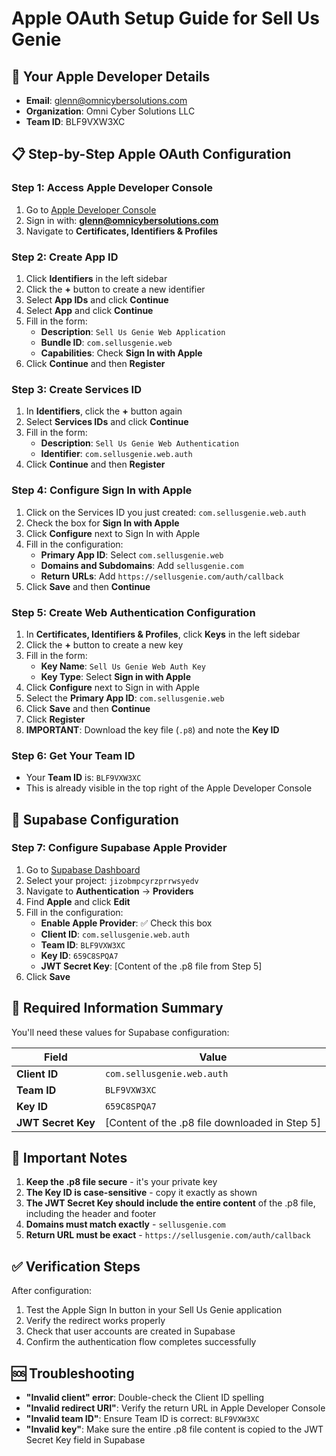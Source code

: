 # Apple OAuth Setup Guide for Sell Us Genie

## 🎯 **Your Apple Developer Details**
- **Email**: glenn@omnicybersolutions.com
- **Organization**: Omni Cyber Solutions LLC
- **Team ID**: BLF9VXW3XC

## 📋 **Step-by-Step Apple OAuth Configuration**

### **Step 1: Access Apple Developer Console**
1. Go to [Apple Developer Console](https://developer.apple.com/account/)
2. Sign in with: **glenn@omnicybersolutions.com**
3. Navigate to **Certificates, Identifiers & Profiles**

### **Step 2: Create App ID**
1. Click **Identifiers** in the left sidebar
2. Click the **+** button to create a new identifier
3. Select **App IDs** and click **Continue**
4. Select **App** and click **Continue**
5. Fill in the form:
   - **Description**: `Sell Us Genie Web Application`
   - **Bundle ID**: `com.sellusgenie.web`
   - **Capabilities**: Check **Sign In with Apple**
6. Click **Continue** and then **Register**

### **Step 3: Create Services ID**
1. In **Identifiers**, click the **+** button again
2. Select **Services IDs** and click **Continue**
3. Fill in the form:
   - **Description**: `Sell Us Genie Web Authentication`
   - **Identifier**: `com.sellusgenie.web.auth`
4. Click **Continue** and then **Register**

### **Step 4: Configure Sign In with Apple**
1. Click on the Services ID you just created: `com.sellusgenie.web.auth`
2. Check the box for **Sign In with Apple**
3. Click **Configure** next to Sign In with Apple
4. Fill in the configuration:
   - **Primary App ID**: Select `com.sellusgenie.web`
   - **Domains and Subdomains**: Add `sellusgenie.com`
   - **Return URLs**: Add `https://sellusgenie.com/auth/callback`
5. Click **Save** and then **Continue**

### **Step 5: Create Web Authentication Configuration**
1. In **Certificates, Identifiers & Profiles**, click **Keys** in the left sidebar
2. Click the **+** button to create a new key
3. Fill in the form:
   - **Key Name**: `Sell Us Genie Web Auth Key`
   - **Key Type**: Select **Sign in with Apple**
4. Click **Configure** next to Sign in with Apple
5. Select the **Primary App ID**: `com.sellusgenie.web`
6. Click **Save** and then **Continue**
7. Click **Register**
8. **IMPORTANT**: Download the key file (`.p8`) and note the **Key ID**

### **Step 6: Get Your Team ID**
- Your **Team ID** is: `BLF9VXW3XC`
- This is already visible in the top right of the Apple Developer Console

## 🔧 **Supabase Configuration**

### **Step 7: Configure Supabase Apple Provider**
1. Go to [Supabase Dashboard](https://supabase.com/dashboard)
2. Select your project: `jizobmpcyrzprrwsyedv`
3. Navigate to **Authentication** → **Providers**
4. Find **Apple** and click **Edit**
5. Fill in the configuration:
   - **Enable Apple Provider**: ✅ Check this box
   - **Client ID**: `com.sellusgenie.web.auth`
   - **Team ID**: `BLF9VXW3XC`
   - **Key ID**: `659C8SPQA7`
   - **JWT Secret Key**: [Content of the .p8 file from Step 5]
6. Click **Save**

## 📝 **Required Information Summary**

You'll need these values for Supabase configuration:

| Field | Value |
|-------|-------|
| **Client ID** | `com.sellusgenie.web.auth` |
| **Team ID** | `BLF9VXW3XC` |
| **Key ID** | `659C8SPQA7` |
| **JWT Secret Key** | [Content of the .p8 file downloaded in Step 5] |

## 🚨 **Important Notes**

1. **Keep the .p8 file secure** - it's your private key
2. **The Key ID is case-sensitive** - copy it exactly as shown
3. **The JWT Secret Key should include the entire content** of the .p8 file, including the header and footer
4. **Domains must match exactly** - `sellusgenie.com`
5. **Return URL must be exact** - `https://sellusgenie.com/auth/callback`

## ✅ **Verification Steps**

After configuration:
1. Test the Apple Sign In button in your Sell Us Genie application
2. Verify the redirect works properly
3. Check that user accounts are created in Supabase
4. Confirm the authentication flow completes successfully

## 🆘 **Troubleshooting**

- **"Invalid client" error**: Double-check the Client ID spelling
- **"Invalid redirect URI"**: Verify the return URL in Apple Developer Console
- **"Invalid team ID"**: Ensure Team ID is correct: `BLF9VXW3XC`
- **"Invalid key"**: Make sure the entire .p8 file content is copied to the JWT Secret Key field in Supabase
